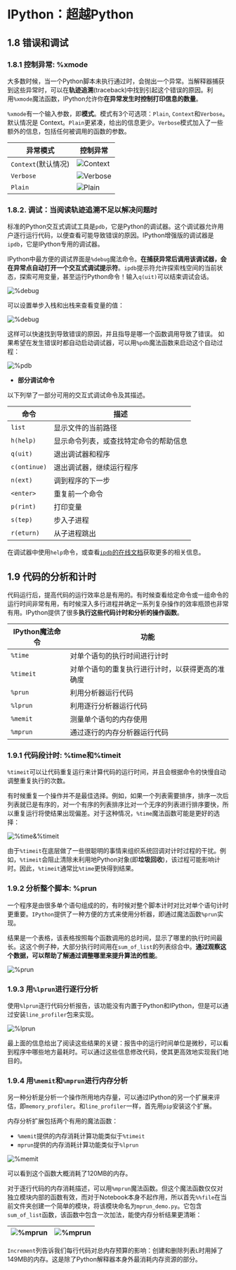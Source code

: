 # IPython：超越Python

## 1.8 错误和调试

### 1.8.1 控制异常: %xmode

大多数时候，当一个Python脚本未执行通过时，会抛出一个异常。当解释器捕获到这些异常时，可以在**轨迹追溯**(traceback)中找到引起这个错误的原因。利用`%xmode`魔法函数，IPython允许你**在异常发生时控制打印信息的数量**。

`%xmode`有一个输入参数，即**模式**。模式有3个可选项：`Plain`, `Context`和`Verbose`。默认情况是 Context。`Plain`更紧凑，给出的信息更少。`Verbose`模式加入了一些额外的信息，包括任何被调用的函数的参数。

|    异常模式                 | 控制异常 |
| ------------------- | -------- |
| `Context`(默认情况) |  ![Context](https://pic4.zhimg.com/80/v2-e436051718a2f95f38d93522d18c3cc5.png)        |
| `Verbose`           |   ![Verbose](https://pic4.zhimg.com/80/v2-b64dcf45a31c168ee964628d91a4bc99.png)       |
| `Plain`                    |  ![Plain](https://pic4.zhimg.com/80/v2-85e998b09772b6eb9fba7a95ce3c0941.png)        |

### 1.8.2. 调试：当阅读轨迹追溯不足以解决问题时

标准的Python交互式调试工具是`pdb`，它是Python的调试器。这个调试器允许用户逐行运行代码，以便查看可能导致错误的原因。IPython增强版的调试器是`ipdb`，它是IPython专用的调试器。

IPython中最方便的调试界面是`%debug`魔法命令。**在捕获异常后调用该调试器，会在异常点自动打开一个交互式调试提示符**。`ipdb`提示符允许探索栈空间的当前状态，探索可用变量，甚至运行Python命令！输入`q(uit)`可以结束调试会话。

![%debug](https://pic4.zhimg.com/80/v2-768333cf4d68902eeae9bc7a6be203f2.png)

可以设置单步入栈和出栈来查看变量的值：

![%debug](https://pic4.zhimg.com/80/v2-7b30e3ebe3560f832586de5f66b4b675.png)

这样可以快速找到导致错误的原因，并且指导是哪一个函数调用导致了错误。
如果希望在发生错误时都自动启动调试器，可以用`%pdb`魔法函数来启动这个自动过程：

![%pdb](https://pic4.zhimg.com/80/v2-b46bac5955ce3d3717d6ce89be23a88a.png)

- **部分调试命令**

以下列举了一部分可用的交互式调试命令及其描述。

| 命令         | 描述                                   |
| ------------ | -------------------------------------- |
| `list`       | 显示文件的当前路径                     |
| `h(help)`    | 显示命令列表，或查找特定命令的帮助信息 |
| `q(uit)`     | 退出调试器和程序                       |
| `c(ontinue)` | 退出调试器，继续运行程序               |
| `n(ext)`     | 调到程序的下一步                       |
| `<enter>`    | 重复前一个命令                         |
| `p(rint)`    | 打印变量                               |
| `s(tep)`     | 步入子进程                             |
| `r(eturn)`   | 从子进程跳出                                       |

在调试器中使用`help`命令，或查看[`ipdb`的在线文档](https://github.com/gotcha/ipdb)获取更多的相关信息。

## 1.9 代码的分析和计时

代码运行后，提高代码的运行效率总是有用的。有时候查看给定命令或一组命令的运行时间非常有用，有时候深入多行进程并确定一系列复杂操作的效率瓶颈也非常有用。IPython提供了很多**执行这些代码计时和分析的操作函数**。

| IPython魔法命令 | 功能                                             |
| --------------- | ------------------------------------------------ |
| `%time`         | 对单个语句的执行时间进行计时                     |
| `%timeit`       | 对单个语句的重复执行进行计时，以获得更高的准确度 |
| `%prun`         | 利用分析器运行代码                               |
| `%lprun`        | 利用逐行分析器运行代码                           |
| `%memit`        | 测量单个语句的内存使用                           |
| `%mprun`        | 通过逐行的内存分析器运行代码                     |

### 1.9.1 代码段计时: %time和%timeit

`%timeit`可以让代码重复运行来计算代码的运行时间，并且会根据命令的快慢自动调整重复执行的次数。

有时候重复一个操作并不是最佳选择。例如，如果一个列表需要排序，排序一次后列表就已是有序的，对一个有序的列表排序比对一个无序的列表进行排序要快，所以重复运行将使结果出现偏差。对于这种情况，`%time`魔法函数可能是更好的选择：

![%time&%timeit](https://pic4.zhimg.com/80/v2-3b523b7686d16a1a85e9d97dab8c50b5.png)

由于`%timeit`在底层做了一些很聪明的事情来组织系统回调对计时过程的干扰。例如，`%timeit`会阻止清除未利用地Python对象(即**垃圾回收**)，该过程可能影响计时。因此，`%timeit`通常比`%time`更快得到结果。

### 1.9.2 分析整个脚本: %prun

一个程序是由很多单个语句组成的的，有时候对整个脚本计时对比对单个语句计时更重要。`IPython`提供了一种方便的方式来使用分析器，即通过魔法函数`%prun`实现。

结果是一个表格，该表格按照每个函数调用的总时间，显示了哪里的执行时间最长。这这个例子种，大部分执行时间用在`sum_of_list`的列表综合中。**通过观察这个数据，可以帮助了解通过调整哪里来提升算法的性能**。

![%prun](https://pic4.zhimg.com/80/v2-8cebeeeefbfeb10b399a4403b1b45499.png)

### 1.9.3 用`%lprun`进行逐行分析

使用`%lprun`逐行代码分析报告，该功能没有内置于Python和IPython，但是可以通过安装`line_profiler`包来实现。

![%lprun](https://pic4.zhimg.com/80/v2-7c046cfaa9da9adf85fd79b537a866d7.png)

最上面的信息给出了阅读这些结果的关键：报告中的运行时间单位是微秒，可以看到程序中哪些地方最耗时。可以通过这些信息修改代码，使其更高效地实现我们地目的。

### 1.9.4 用`%memit`和`%mprun`进行内存分析

另一种分析是分析一个操作所用地内存量，可以通过IPython的另一个扩展来评估，即`memory_profiler`。和`line_profiler`一样，首先用`pip`安装这个扩展。

内存分析扩展包括两个有用的魔法函数：

- `%memit`提供的内存消耗计算功能类似于`%timeit`
- `mprun`提供的内存消耗计算功能类似于`%lprun`

![%memit](https://pic4.zhimg.com/80/v2-b010b006d9848807eebd71d9fab40119.png)

可以看到这个函数大概消耗了120MB的内存。

对于逐行代码的内存消耗描述，可以用`%mprun`魔法函数。但这个魔法函数仅仅对独立模块内部的函数有效，而对于Notebook本身不起作用，所以首先`%%file`在当前文件夹创建一个简单的模块，将该模块命名为`mprun_demo.py`。它包含`sum_of_list`函数，该函数中包含一次加法，能使内存分析结果更清晰：

| ![%mprun](https://pic4.zhimg.com/80/v2-dbf767cd419bc7c234846aef484cd3df.png)    | ![%mprun](https://pic4.zhimg.com/80/v2-7e4b08c918bf26557dcfcc4bd053cda1.png)    |
| --- | --- |

`Increment`列告诉我们每行代码对总内存预算的影响：创建和删除列表`L`时用掉了149MB的内存。这是除了Python解释器本身外最消耗内存资源的部分。
